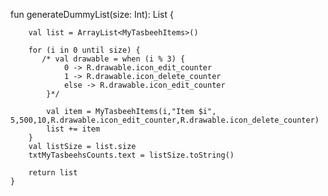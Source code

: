 fun generateDummyList(size: Int): List<MyTasbeehItems> {

        val list = ArrayList<MyTasbeehItems>()

        for (i in 0 until size) {
           /* val drawable = when (i % 3) {
                0 -> R.drawable.icon_edit_counter
                1 -> R.drawable.icon_delete_counter
                else -> R.drawable.icon_edit_counter
            }*/

            val item = MyTasbeehItems(i,"Item $i", 5,500,10,R.drawable.icon_edit_counter,R.drawable.icon_delete_counter)
            list += item
        }
        val listSize = list.size
        txtMyTasbeehsCounts.text = listSize.toString()

        return list
    }
